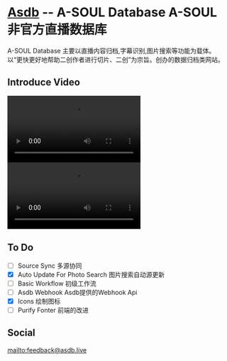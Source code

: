 # [Asdb](https://asdb.live) -- A-SOUL Database  A-SOUL 非官方直播数据库 

A-SOUL Database 主要以直播内容归档,字幕识别,图片搜索等功能为载体。  
以“更快更好地帮助二创作者进行切片、二创”为宗旨。创办的数据归档类网站。  

## Introduce Video
<video src="https://user-images.githubusercontent.com/32994395/163818567-71783894-047e-4985-91ff-57efc9e7fafb.mp4"></video>
<video src="https://user-images.githubusercontent.com/32994395/163818582-d7d9f1cb-a5af-487e-96c0-d19811cfca5a.mp4"></video>

## To Do
 - [ ] Source Sync 多源协同
 - [x] Auto Update For Photo Search 图片搜索自动源更新
 - [ ] Basic Workflow 初级工作流
 - [ ] Asdb Webhook Asdb提供的Webhook Api
 - [x] Icons 绘制图标
 - [ ] Purify Fonter 前端的改进

## Social
<mailto:feedback@asdb.live>

